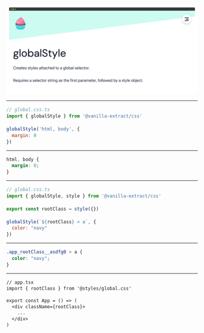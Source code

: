 <img src="/assets/ve-globalstyle.png" />

<!-- 
Fortunately, vanilla-extract doesn't completely leave you hanging. If you really need to do something, you can use this globalStyle function.

This creates styles attached to a global selector.
 -->

---

```js
// global.css.ts
import { globalStyle } from '@vanilla-extract/css'

globalStyle('html, body', {
  margin: 0
})
```

<!-- To use it you just import the globalStyle function from vanilla-extract, supply the selector you want to target at the first param, and then your representative style object -->

---

```css
html, body {
  margin: 0;
}
```

<!-- So the output of that would be this CSS, this is super great for your global css reset -->

---

```js {all|2|4|6-8}
// global.css.ts
import { globalStyle, style } from '@vanilla-extract/css'

export const rootClass = style({})

globalStyle(`${rootClass} > a`, {
  color: "navy"
})
```

<!-- 
This is a little more complex use case.

click

We also import the style function in addition to the globalStyle function

click

It just takes some representative CSS object and returns a class, so we can supply no CSS and still get ourselves a class.

click

We can then use that generated class in our global style selector
-->

---

```css
.app_rootClass__asdfg0 > a {
  color: "navy";
}
```

<!-- 
So the output of that globalStyle would be this CSS that applies a navy color to any link that is a child of our rootClass -->

---

```tsx {all|2|5|all}
// app.tsx
import { rootClass } from '@styles/global.css'

export const App = () => (
  <div className={rootClass}>
    ...
  </div>
)
```

<!--
Then I can go over to my app.tsx parent component

click

I can import that root class into my component

click

I can then apply it to some element

click

And all links that are a child of that element will be navy. Since this is the root of my app, all links everywhere will be navy.

You can follow this pattern in any component to globally target child nodes just within that component
 -->